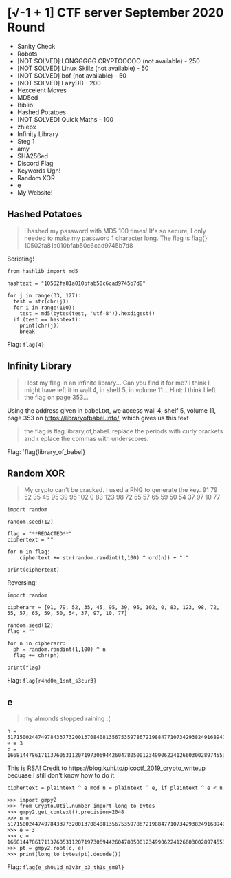 # [√-1 + 1] CTF server September 2020 Round
- Sanity Check
- Robots
- [NOT SOLVED] LONGGGGG CRYPTOOOOO (not available) - 250
- [NOT SOLVED] Linux Skillz (not available) - 50
- [NOT SOLVED] bof (not available) - 50
- [NOT SOLVED] LazyDB - 200
- Hexcelent Moves
- MD5ed
- Biblio
- Hashed Potatoes
- [NOT SOLVED] Quick Maths - 100
- zhiepx
- Infinity Library
- Steg 1
- amy
- SHA256ed
- Discord Flag
- Keywords Ugh!
- Random XOR
- e
- My Website!


## Hashed Potatoes
> I hashed my password with MD5 100 times! It's so secure, I only needed to make my password 1 character long. The flag is flag{<the password you get>}
> 10502fa81a010bfab50c6cad9745b7d8

Scripting!

```
from hashlib import md5

hashtext = "10502fa81a010bfab50c6cad9745b7d8"

for j in range(33, 127):
  test = str(chr(j))
  for i in range(100):
    test = md5(bytes(test, 'utf-8')).hexdigest()
  if (test == hashtext):
    print(chr(j))
    break
```
Flag: `flag{4}`

## Infinity Library
> I lost my flag in an infinite library... Can you find it for me? I think I might have left it in wall 4, in shelf 5, in volume 11... 
> Hint: I think I left the flag on page 353...

Using the address given in babel.txt, we access wall 4, shelf 5, volume 11, page 353 on <https://libraryofbabel.info/>, which gives us this text

> the flag is flag.library,of,babel. replace the periods with curly brackets and r
eplace the commas with underscores.  

Flag: `flag{library_of_babel}                                           
                                     

## Random XOR
> My crypto can't be cracked. I used a RNG to generate the key.
> 91 79 52 35 45 95 39 95 102 0 83 123 98 72 55 57 65 59 50 54 37 97 10 77
```
import random

random.seed(12)

flag = "**REDACTED**"
ciphertext = ""

for n in flag:
    ciphertext += str(random.randint(1,100) ^ ord(n)) + " "

print(ciphertext)
```

Reversing!

```
import random

cipherarr = [91, 79, 52, 35, 45, 95, 39, 95, 102, 0, 83, 123, 98, 72, 55, 57, 65, 59, 50, 54, 37, 97, 10, 77]

random.seed(12)
flag = ""

for n in cipherarr:
  ph = random.randint(1,100) ^ n
  flag += chr(ph)

print(flag)
```

Flag: `flag{r4nd0m_1snt_s3cur3}`


## e
> my almonds stopped raining :(
```
n = 5171500244749784337732001370840813567535978672198847710734293824916894058819438426874346854596575194681574556032488738156179043545483383532279185836509578876896977900209373001322643645013864307015839183171957952811351389535441340605132231378228775525290527087955956325880248332921167992489485784755379
e = 3
c = 1668144786171137605311207197306944260478050012349906224126603002897455362394099285517422760838331356624110177579827875805257224612660500133080543787474026595048166638720426396963970753973937038866496085024710487212750758818995532990329189
```
This is RSA! Credit to <https://blog.kuhi.to/picoctf_2019_crypto_writeup> becuase I still don't know how to do it.

```
ciphertext = plaintext ^ e mod n = plaintext ^ e, if plaintext ^ e < n
```
```
>>> import gmpy2
>>> from Crypto.Util.number import long_to_bytes
>>> gmpy2.get_context().precision=2048
>>> n = 5171500244749784337732001370840813567535978672198847710734293824916894058819438426874346854596575194681574556032488738156179043545483383532279185836509578876896977900209373001322643645013864307015839183171957952811351389535441340605132231378228775525290527087955956325880248332921167992489485784755379
>>> e = 3
>>> c = 1668144786171137605311207197306944260478050012349906224126603002897455362394099285517422760838331356624110177579827875805257224612660500133080543787474026595048166638720426396963970753973937038866496085024710487212750758818995532990329189
>>> pt = gmpy2.root(c, e)
>>> print(long_to_bytes(pt).decode())
```
Flag: `flag{e_sh0u1d_n3v3r_b3_th1s_sm0l}`
